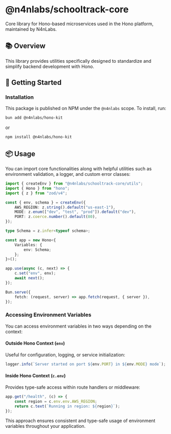 
# @n4nlabs/schooltrack-core

Core library for Hono-based microservices used in the Hono platform, maintained by N4nLabs.

## 📚 Overview

This library provides utilities specifically designed to standardize and simplify backend development with Hono.


## 🚀 Getting Started

### Installation

This package is published on NPM under the `@n4nlabs` scope. To install, run:

```bash
bun add @n4nlabs/hono-kit
```

or

```bash
npm install @n4nlabs/hono-kit
```

## 📦 Usage

You can import core functionalities along with helpful utilities such as environment validation, a logger, and custom error classes:

```ts
import { createEnv } from "@n4nlabs/schooltrack-core/utils";
import { Hono } from "hono";
import { z } from "zod/v4";

const { env, schema } = createEnv({
	AWS_REGION: z.string().default("us-east-1"),
	MODE: z.enum(["dev", "test", "prod"]).default("dev"),
	PORT: z.coerce.number().default(80),
});

type Schema = z.infer<typeof schema>;

const app = new Hono<{
	Variables: {
		env: Schema;
	};
}>();

app.use(async (c, next) => {
	c.set("env", env);
	await next();
});

Bun.serve({
	fetch: (request, server) => app.fetch(request, { server }),
});
```

### Accessing Environment Variables

You can access environment variables in two ways depending on the context:

#### Outside Hono Context (`env`)

Useful for configuration, logging, or service initialization:

```ts
logger.info(`Server started on port ${env.PORT} in ${env.MODE} mode`);
```

#### Inside Hono Context (`c.env`)

Provides type-safe access within route handlers or middleware:

```ts
app.get("/health", (c) => {
	const region = c.env.env.AWS_REGION;
	return c.text(`Running in region: ${region}`);
});
```

This approach ensures consistent and type-safe usage of environment variables throughout your application.
